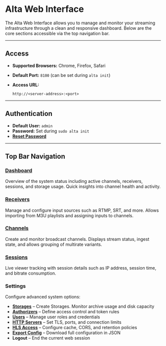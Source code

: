# Alta Web Interface

The Alta Web Interface allows you to manage and monitor your streaming infrastructure through a clean and responsive dashboard. Below are the core sections accessible via the top navigation bar.

---

## Access

* **Supported Browsers:** Chrome, Firefox, Safari
* **Default Port:** `8100` (can be set during `alta init`)
* **Access URL:**

  ```text
  http://<server-address>:<port>
  ```
---

## Authentication

* **Default User:** `admin`
* **Password:** Set during `sudo alta init`
* **[Reset Password]()**

---

## Top Bar Navigation

### [Dashboard]()

Overview of the system status including active channels, receivers, sessions, and storage usage. Quick insights into channel health and activity.

### [Receivers]()

Manage and configure input sources such as RTMP, SRT, and more. Allows importing from M3U playlists and assigning inputs to channels.

### [Channels]()

Create and monitor broadcast channels. Displays stream status, ingest state, and allows grouping of multirate variants.

### [Sessions]()

Live viewer tracking with session details such as IP address, session time, and bitrate consumption.

### Settings

Configure advanced system options:

* **[Storages]()** – Create Storages. Monitor archive usage and disk capacity
* **[Authorizers]()** – Define access control and token rules
* **[Users]()** – Manage user roles and credentials
* **[HTTP Servers]()** – Set TLS, ports, and connection limits
* **[HLS Access]()** – Configure cache, CORS, and retention policies
* **[Export Config]()** – Download full configuration in JSON
* **Logout** – End the current web session